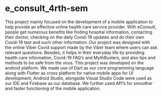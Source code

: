 # e_consult_4rth-sem

This project mainly focused on the development of a mobile application to help
provide an effective online health care service provider. With eConsult, people get
numerous benefits like finding hospital information, contacting their doctor,
checking on the daily Covid-19 updates and do their own Covid-19 test and such
other information. Our project was designed with the online Viber Covid support
made by the Viber team where users can ask relevant questions. Besides, it helps in
their everyday life by providing health care information, Covid-19 FAQ’s and
MythBusters, and also tips and methods to be safe from the virus. This project was
developed on the android platform. We made use of Dart as our core programming
language along with Flutter as cross platform for native mobile apps for UI
development, Android Studio, alongside Visual Studio Code were used as our IDE
and Firebase as our database. We further used API’s for smoother and faster
functioning of the mobile application.
